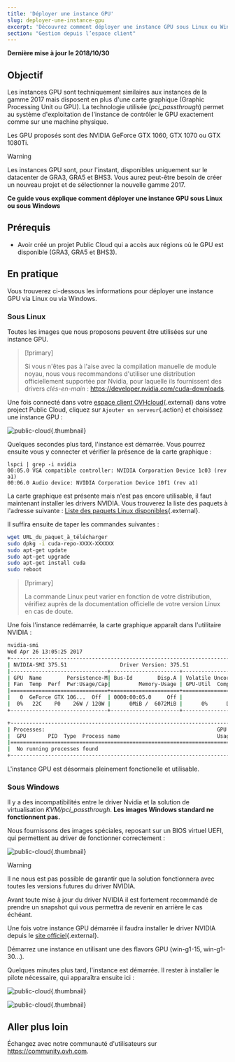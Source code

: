 ```yaml
---
title: 'Déployer une instance GPU'
slug: deployer-une-instance-gpu
excerpt: 'Découvrez comment déployer une instance GPU sous Linux ou Windows'
section: "Gestion depuis l’espace client"
---
```


**Dernière mise à jour le 2018/10/30**

## Objectif

Les instances GPU sont techniquement similaires aux instances de la gamme 2017 mais disposent en plus d'une carte graphique (Graphic Processing Unit ou GPU). La technologie utilisée (*pci_passthrough*) permet au système d'exploitation de l'instance de contrôler le GPU exactement comme sur une machine physique.

Les GPU proposés sont des NVIDIA GeForce GTX 1060, GTX 1070 ou GTX 1080Ti. 

> [!warning]
>
> Les instances GPU sont, pour l'instant, disponibles uniquement sur le datacenter de GRA3, GRA5 et BHS3. Vous aurez peut-être besoin de créer un nouveau projet et de sélectionner la nouvelle gamme 2017.
> 

**Ce guide vous explique comment déployer une instance GPU sous Linux ou sous Windows**


## Prérequis

- Avoir créé un projet Public Cloud qui a accès aux régions où le GPU est disponible (GRA3, GRA5 et BHS3).

## En pratique

Vous trouverez ci-dessous les informations pour déployer une instance GPU via Linux ou via Windows.


### Sous Linux

Toutes les images que nous proposons peuvent être utilisées sur une instance GPU.

> [!primary]
>
> Si vous n'êtes pas à l'aise avec la compilation manuelle de module noyau, nous vous recommandons d'utiliser une distribution officiellement supportée par Nvidia, pour laquelle ils fournissent des drivers *clés-en-main* : <https://developer.nvidia.com/cuda-downloads>.
> 

Une fois connecté dans votre [espace client OVHcloud](https://ca.ovh.com/auth/?action=gotomanager&from=https://www.ovh.com/ca/fr/&ovhSubsidiary=qc){.external} dans votre project Public Cloud, cliquez sur `Ajouter un serveur`{.action} et choisissez une instance GPU :

![public-cloud](images/EN-Flavors_2020.png){.thumbnail}

Quelques secondes plus tard, l'instance est démarrée. Vous pourrez ensuite vous y connecter et vérifier la présence de la carte graphique : 

```ssh
lspci | grep -i nvidia
00:05.0 VGA compatible controller: NVIDIA Corporation Device 1c03 (rev a1)
00:06.0 Audio device: NVIDIA Corporation Device 10f1 (rev a1)
```

La carte graphique est présente mais n'est pas encore utilisable, il faut maintenant installer les drivers NVIDIA. Vous trouverez la liste des paquets à l'adresse suivante : [Liste des paquets Linux disponibles](http://developer.download.nvidia.com/compute/cuda/repos/){.external}.

Il suffira ensuite de taper les commandes suivantes :

```sh
wget URL_du_paquet_à_télécharger
sudo dpkg -i cuda-repo-XXXX-XXXXXX
sudo apt-get update
sudo apt-get upgrade
sudo apt-get install cuda
sudo reboot
```

> [!primary]
>
> La commande Linux peut varier en fonction de votre distribution, vérifiez auprès de la documentation officielle de votre version Linux en cas de doute.
> 


Une fois l'instance redémarrée, la carte graphique apparaît dans l'utilitaire NVIDIA :

```sh
nvidia-smi
Wed Apr 26 13:05:25 2017
+-----------------------------------------------------------------------------+
| NVIDIA-SMI 375.51                 Driver Version: 375.51                    |
|-------------------------------+----------------------+----------------------+
| GPU  Name        Persistence-M| Bus-Id        Disp.A | Volatile Uncorr. ECC |
| Fan  Temp  Perf  Pwr:Usage/Cap|         Memory-Usage | GPU-Util  Compute M. |
|===============================+======================+======================|
|   0  GeForce GTX 106...  Off  | 0000:00:05.0     Off |                  N/A |
|  0%   22C    P0    26W / 120W |      0MiB /  6072MiB |      0%      Default |
+-------------------------------+----------------------+----------------------+

+-----------------------------------------------------------------------------+
| Processes:                                                       GPU Memory |
|  GPU       PID  Type  Process name                               Usage      |
|=============================================================================|
|  No running processes found                                                 |
+-----------------------------------------------------------------------------+
```

L'instance GPU est désormais pleinement fonctionelle et utilisable.


### Sous Windows

Il y a des incompatibilités entre le driver Nvidia et la solution de virtualisation *KVM/pci_passthrough*. **Les images Windows standard ne fonctionnent pas.**

Nous fournissons des images spéciales, reposant sur un BIOS virtuel UEFI, qui permettent au driver de fonctionner correctement :

![public-cloud](images/EN-WindowsImages_2020.png){.thumbnail}


> [!warning]
>
> Il ne nous est pas possible de garantir que la  solution fonctionnera avec toutes les versions futures du driver NVIDIA.
>
> Avant toute mise à jour du driver NVIDIA il est fortement recommandé de prendre un snapshot qui vous permettra de revenir en arrière le cas échéant.
>

Une fois votre instance GPU démarrée il faudra installer le driver NVIDIA depuis le [site officiel](http://www.nvidia.fr/Download/index.aspx){.external}.

Démarrez une instance en utilisant une des flavors GPU (win-g1-15, win-g1-30...).

Quelques minutes plus tard, l'instance est démarrée. Il rester à installer le pilote nécessaire, qui apparaîtra ensuite ici :


![public-cloud](images/WindowsDriverVersion.png){.thumbnail}

![public-cloud](images/WindowsDeviceManager.png){.thumbnail}


## Aller plus loin

Échangez avec notre communauté d'utilisateurs sur <https://community.ovh.com>.
